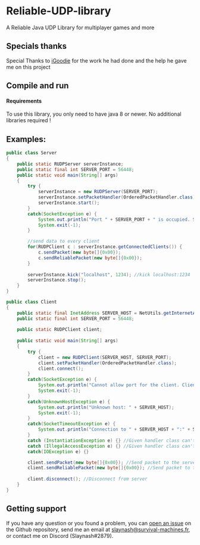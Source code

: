 # Reliable-UDP-library
A Reliable Java UDP Library for multiplayer games and more

Specials thanks
---
Special Thanks to [iGoodie](https://github.com/iGoodie) for the work he had done and the help he gave me on this project

Compile and run
---
#### Requirements
To use this library, you only need to have java 8 or newer. No additional libraries required !

Examples:
---
```java
public class Server
{
	public static RUDPServer serverInstance;
	public static final int SERVER_PORT = 56448;
	public static void main(String[] args)
	{
		try {
			serverInstance = new RUDPServer(SERVER_PORT);
			serverInstance.setPacketHandler(OrderedPacketHandler.class);
			serverInstance.start();
		}
		catch(SocketException e) {
			System.out.println("Port " + SERVER_PORT + " is occupied. Server couldn't be initialized.");
			System.exit(-1);
		}

		//send data to every client
		for(RUDPClient c : serverInstance.getConnectedClients()) {
			c.sendPacket(new byte[]{0x00});
			c.sendReliablePacket(new byte[]{0x00});
		}
		
		serverInstance.kick("localhost", 1234); //kick localhost:1234
		serverInstance.stop();
	}
}
```

```java
public class Client
{
	public static final InetAddress SERVER_HOST = NetUtils.getInternetAdress("localhost");
	public static final int SERVER_PORT = 56448;
	
	public static RUDPClient client;
	
	public static void main(String[] args)
	{
		try {
			client = new RUDPClient(SERVER_HOST, SERVER_PORT);
			client.setPacketHandler(OrderedPacketHandler.class);
			client.connect();
		}
		catch(SocketException e) {
			System.out.println("Cannot allow port for the client. Client can't be launched.");
			System.exit(-1);
		}
		catch(UnknownHostException e) {
			System.out.println("Unknown host: " + SERVER_HOST);
			System.exit(-1);
		}
		catch(SocketTimeoutException e) {
			System.out.println("Connection to " + SERVER_HOST + ":" + SERVER_PORT + " timed out.");
		}
		catch (InstantiationException e) {} //Given handler class can't be instantiated. 
		catch (IllegalAccessException e) {} //Given handler class can't be accessed.
		catch(IOException e) {} 

		client.sendPacket(new byte[]{0x00}); //Send packet to the server
		client.sendReliablePacket(new byte[]{0x00}); //Send packet to the server
		
		client.disconnect(); //Disconnect from server
	}
}
```

## Getting support
If you have any question or you found a problem, you can [open an issue](https://github.com/Slaynash/Reliable-UDP-library/issues) on the Github repository, send me an email at [slaynash@survival-machines.fr](mailto:slaynash@survival-machines.fr), or contact me on Discord (Slaynash#2879).
